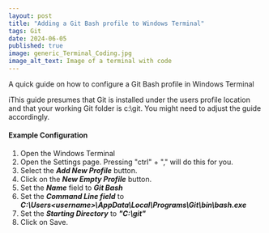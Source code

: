 ```yaml
---
layout: post
title: "Adding a Git Bash profile to Windows Terminal"
tags: Git
date: 2024-06-05
published: true
image: generic_Terminal_Coding.jpg
image_alt_text: Image of a terminal with code
---
```

<!-- Description of article -->
A quick guide on how to configure a Git Bash profile in Windows Terminal


<div class="w3-panel w3-light-blue"><p><span class="w3-badge w3-indigo">i</span>This guide presumes that Git is installed under the users profile location and that your working Git folder is c:\git.  You might need to adjust the guide accordingly.</p></div>

#### Example Configuration
1. Open the Windows Terminal
2. Open the Settings page. Pressing "ctrl" + "," will do this for you.  
3. Select the ***Add New Profile*** button.
4. Click on the ***New Empty Profile*** button.
5. Set the ***Name*** field to ***Git Bash***
6. Set the ***Command Line field*** to ***C:\Users\<username>\AppData\Local\Programs\Git\bin\bash.exe***
7. Set the ***Starting Directory*** to ***"C:\git"***
8. Click on Save.
